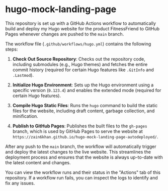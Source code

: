# hugo-mock-landing-page
This repository is set up with a GitHub Actions workflow to automatically build and deploy my Hugo website for the product FitnessFriend to GitHub Pages whenever changes are pushed to the `main` branch.

The workflow file (`.github/workflows/hugo.yml`) contains the following steps:

1. **Check Out Source Repository**: Checks out the repository code, including submodules (e.g., Hugo themes) and fetches the entire commit history (required for certain Hugo features like `.GitInfo` and `.Lastmod`).

2. **Initialize Hugo Environment**: Sets up the Hugo environment using a specific version (`0.123.4`) and enables the extended mode (required for certain Hugo features).

3. **Compile Hugo Static Files**: Runs the `hugo` command to build the static files for the website, including draft content, garbage collection, and minification.

4. **Publish to GitHub Pages**: Publishes the built files to the `gh-pages` branch, which is used by GitHub Pages to serve the website at `https://zain6khan.github.io/hugo-mock-landing-page-autodeployed/`.

After any push to the `main` branch, the workflow will automatically trigger and deploy the latest changes to the live website. This streamlines the deployment process and ensures that the website is always up-to-date with the latest content and changes.

You can view the workflow runs and their status in the "Actions" tab of this repository. If a workflow run fails, you can inspect the logs to identify and fix any issues.
